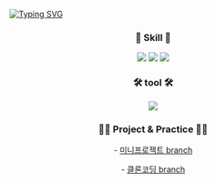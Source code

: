 [![Typing SVG](https://readme-typing-svg.herokuapp.com?font=Fira+Code&duration=3000&pause=1000&color=192C7E&center=true&vCenter=true&width=1250&height=100&lines=Hi%2C+I'm+Sarah%F0%9F%99%82;Welcome+to+visit+my+GitHub%F0%9F%AA%B4)](https://git.io/typing-svg)


<h3 align="center">🥫 Skill 🥫</h3>  
<p align="center">
<img src="https://img.shields.io/badge/JavaScript-F7DF1E?style=for-the-badge&logo=JavaScript&logoColor=white"> <img src="https://img.shields.io/badge/HTML5-E34F26?style=for-the-badge&logo=HTML5&logoColor=white"> <img src="https://img.shields.io/badge/CSS3-1572B6?style=for-the-badge&logo=CSS3&logoColor=white">
</p>  

<h3 align="center">🛠 tool 🛠</h3>  

<p align="center">
<img src="https://img.shields.io/badge/React-61DAFB?style=for-the-badge&logo=React&logoColor=white">
</p>  

<h3 align="center">👩‍💻 Project & Practice 👩‍💻</h3>
  <p align="center">- <a href="https://github.com/hongsoom/shop_advice_frontend"> 미니프로젝트 branch </a></p> 
  <p align="center"> - <a href="https://github.com/shalalah/clone_practice"> 클론코딩 branch </a></p> 
